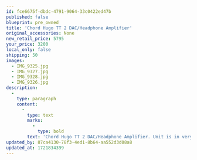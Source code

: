 ```yaml
---
id: fce6675f-dbdc-4791-9064-33c0422ed47b
published: false
blueprint: pre_owned
title: 'Chord Hugo TT 2 DAC/Headphone Amplifier'
original_accessories: None
new_retail_price: 5795
your_price: 3200
local_only: false
shipping: 50
images:
  - IMG_9325.jpg
  - IMG_9327.jpg
  - IMG_9328.jpg
  - IMG_9326.jpg
description:
  -
    type: paragraph
    content:
      -
        type: text
        marks:
          -
            type: bold
        text: 'Chord Hugo TT 2 DAC/Headphone Amplifier. Unit is in very good physical and functional condition with power supply, but no original box and packing and no remote, which was an optional accessory. Unit sells as new for $5,795.00'
updated_by: 87ca4130-78f3-4ed1-8b64-aa552d3d08a8
updated_at: 1721834399
---
```


